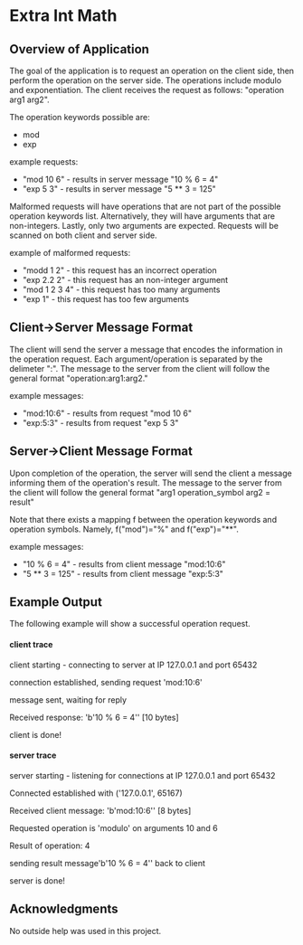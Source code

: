 # Extra Int Math

## Overview of Application 
The goal of the application is to request an operation on the client side, then perform the operation on the server side. The operations include modulo and exponentiation. The client receives the request as follows: "operation arg1 arg2".

The operation keywords possible are:
- mod 
- exp

example requests: 
- "mod 10 6" - results in server message "10 % 6 = 4"
- "exp 5 3" - results in server message "5 ** 3 = 125"

Malformed requests will have operations that are not part of the possible operation keywords list. Alternatively, they will have arguments that are non-integers. Lastly, only two arguments are expected. Requests will be scanned on both client and server side. 

example of malformed requests: 
- "modd 1 2" - this request has an incorrect operation 
- "exp 2.2 2" - this request has an non-integer argument
- "mod 1 2 3 4" - this request has too many arguments
- "exp 1" - this request has too few arguments

## Client->Server Message Format 
The client will send the server a message that encodes the information in the operation request. Each argument/operation is separated by the delimeter ":". The message to the server from the client will follow the general format "operation:arg1:arg2."

example messages: 
- "mod:10:6" - results from request "mod 10 6"
- "exp:5:3" - results from request "exp 5 3"

## Server->Client Message Format 
Upon completion of the operation, the server will send the client a message informing them of the operation's result. The message to the server from the client will follow the general format "arg1 operation_symbol arg2 = result"

Note that there exists a mapping f between the operation keywords and operation symbols. Namely, f("mod")="%" and f("exp")="**".

example messages: 
- "10 % 6 = 4" - results from client message "mod:10:6"
- "5 ** 3 = 125" - results from client message "exp:5:3"

## Example Output 

The following example will show a successful operation request. 

#### client trace 
client starting - connecting to server at IP 127.0.0.1 and port 65432

connection established, sending request 'mod:10:6'

message sent, waiting for reply

Received response: 'b'10 % 6 = 4'' [10 bytes]

client is done!

#### server trace
server starting - listening for connections at IP 127.0.0.1 and port 65432

Connected established with ('127.0.0.1', 65167)

Received client message: 'b'mod:10:6'' [8 bytes]

Requested operation is 'modulo' on arguments 10 and 6

Result of operation: 4

sending result message'b'10 % 6 = 4'' back to client

server is done!

## Acknowledgments
No outside help was used in this project. 